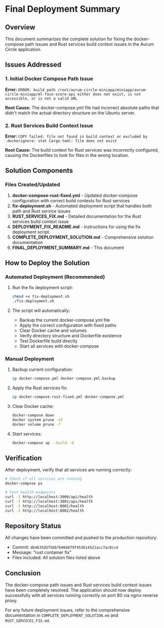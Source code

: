 # Final Deployment Summary

## Overview

This document summarizes the complete solution for fixing the docker-compose path issues and Rust services build context issues in the Aurum Circle application.

## Issues Addressed

### 1. Initial Docker Compose Path Issue

**Error:** `ERROR: build path /root/aurum-circle-miniapp/miniapp/aurum-circle-miniapp/ml-face-score-api either does not exist, is not accessible, or is not a valid URL`

**Root Cause:** The docker-compose.yml file had incorrect absolute paths that didn't match the actual directory structure on the Ubuntu server.

### 2. Rust Services Build Context Issue

**Error:** `COPY failed: file not found in build context or excluded by .dockerignore: stat Cargo.toml: file does not exist`

**Root Cause:** The build context for Rust services was incorrectly configured, causing the Dockerfiles to look for files in the wrong location.

## Solution Components

### Files Created/Updated

1. **docker-compose-rust-fixed.yml** - Updated docker-compose configuration with correct build contexts for Rust services
2. **fix-deployment.sh** - Automated deployment script that handles both path and Rust service issues
3. **RUST_SERVICES_FIX.md** - Detailed documentation for the Rust services build context issue
4. **DEPLOYMENT_FIX_README.md** - Instructions for using the fix deployment script
5. **COMPLETE_DEPLOYMENT_SOLUTION.md** - Comprehensive solution documentation
6. **FINAL_DEPLOYMENT_SUMMARY.md** - This document

## How to Deploy the Solution

### Automated Deployment (Recommended)

1. Run the fix deployment script:

   ```bash
   chmod +x fix-deployment.sh
   ./fix-deployment.sh
   ```

2. The script will automatically:
   - Backup the current docker-compose.yml file
   - Apply the correct configuration with fixed paths
   - Clear Docker cache and volumes
   - Verify directory structure and Dockerfile existence
   - Test Dockerfile build directly
   - Start all services with docker-compose

### Manual Deployment

1. Backup current configuration:

   ```bash
   cp docker-compose.yml docker-compose.yml.backup
   ```

2. Apply the Rust services fix:

   ```bash
   cp docker-compose-rust-fixed.yml docker-compose.yml
   ```

3. Clear Docker cache:

   ```bash
   docker-compose down
   docker system prune -af
   docker volume prune -f
   ```

4. Start services:
   ```bash
   docker-compose up --build -d
   ```

## Verification

After deployment, verify that all services are running correctly:

```bash
# Check if all services are running
docker-compose ps

# Test health endpoints
curl -I http://localhost:3000/api/health
curl -I http://localhost:3001/api/health
curl -I http://localhost:8001/health
curl -I http://localhost:8002/health
```

## Repository Status

All changes have been committed and pushed to the production repository:

- Commit: `db4635d5f5bb7b96b8f9f453614521acc7ac8cc4`
- Message: "rust container fix"
- Files included: All solution files listed above

## Conclusion

The docker-compose path issues and Rust services build context issues have been completely resolved. The application should now deploy successfully with all services running correctly on port 80 via nginx reverse proxy.

For any future deployment issues, refer to the comprehensive documentation in `COMPLETE_DEPLOYMENT_SOLUTION.md` and `RUST_SERVICES_FIX.md`.
